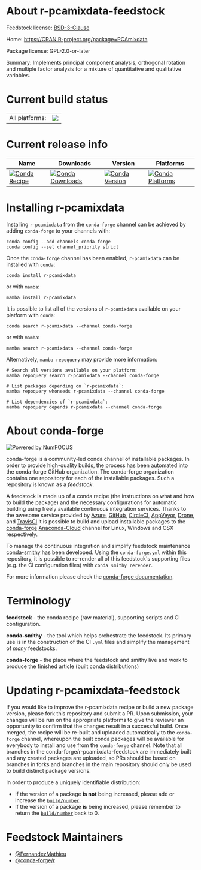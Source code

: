About r-pcamixdata-feedstock
============================

Feedstock license: [BSD-3-Clause](https://github.com/conda-forge/r-pcamixdata-feedstock/blob/main/LICENSE.txt)

Home: https://CRAN.R-project.org/package=PCAmixdata

Package license: GPL-2.0-or-later

Summary: Implements principal component analysis, orthogonal rotation and multiple factor analysis for a mixture of quantitative and qualitative variables.

Current build status
====================


<table><tr><td>All platforms:</td>
    <td>
      <a href="https://dev.azure.com/conda-forge/feedstock-builds/_build/latest?definitionId=11126&branchName=main">
        <img src="https://dev.azure.com/conda-forge/feedstock-builds/_apis/build/status/r-pcamixdata-feedstock?branchName=main">
      </a>
    </td>
  </tr>
</table>

Current release info
====================

| Name | Downloads | Version | Platforms |
| --- | --- | --- | --- |
| [![Conda Recipe](https://img.shields.io/badge/recipe-r--pcamixdata-green.svg)](https://anaconda.org/conda-forge/r-pcamixdata) | [![Conda Downloads](https://img.shields.io/conda/dn/conda-forge/r-pcamixdata.svg)](https://anaconda.org/conda-forge/r-pcamixdata) | [![Conda Version](https://img.shields.io/conda/vn/conda-forge/r-pcamixdata.svg)](https://anaconda.org/conda-forge/r-pcamixdata) | [![Conda Platforms](https://img.shields.io/conda/pn/conda-forge/r-pcamixdata.svg)](https://anaconda.org/conda-forge/r-pcamixdata) |

Installing r-pcamixdata
=======================

Installing `r-pcamixdata` from the `conda-forge` channel can be achieved by adding `conda-forge` to your channels with:

```
conda config --add channels conda-forge
conda config --set channel_priority strict
```

Once the `conda-forge` channel has been enabled, `r-pcamixdata` can be installed with `conda`:

```
conda install r-pcamixdata
```

or with `mamba`:

```
mamba install r-pcamixdata
```

It is possible to list all of the versions of `r-pcamixdata` available on your platform with `conda`:

```
conda search r-pcamixdata --channel conda-forge
```

or with `mamba`:

```
mamba search r-pcamixdata --channel conda-forge
```

Alternatively, `mamba repoquery` may provide more information:

```
# Search all versions available on your platform:
mamba repoquery search r-pcamixdata --channel conda-forge

# List packages depending on `r-pcamixdata`:
mamba repoquery whoneeds r-pcamixdata --channel conda-forge

# List dependencies of `r-pcamixdata`:
mamba repoquery depends r-pcamixdata --channel conda-forge
```


About conda-forge
=================

[![Powered by
NumFOCUS](https://img.shields.io/badge/powered%20by-NumFOCUS-orange.svg?style=flat&colorA=E1523D&colorB=007D8A)](https://numfocus.org)

conda-forge is a community-led conda channel of installable packages.
In order to provide high-quality builds, the process has been automated into the
conda-forge GitHub organization. The conda-forge organization contains one repository
for each of the installable packages. Such a repository is known as a *feedstock*.

A feedstock is made up of a conda recipe (the instructions on what and how to build
the package) and the necessary configurations for automatic building using freely
available continuous integration services. Thanks to the awesome service provided by
[Azure](https://azure.microsoft.com/en-us/services/devops/), [GitHub](https://github.com/),
[CircleCI](https://circleci.com/), [AppVeyor](https://www.appveyor.com/),
[Drone](https://cloud.drone.io/welcome), and [TravisCI](https://travis-ci.com/)
it is possible to build and upload installable packages to the
[conda-forge](https://anaconda.org/conda-forge) [Anaconda-Cloud](https://anaconda.org/)
channel for Linux, Windows and OSX respectively.

To manage the continuous integration and simplify feedstock maintenance
[conda-smithy](https://github.com/conda-forge/conda-smithy) has been developed.
Using the ``conda-forge.yml`` within this repository, it is possible to re-render all of
this feedstock's supporting files (e.g. the CI configuration files) with ``conda smithy rerender``.

For more information please check the [conda-forge documentation](https://conda-forge.org/docs/).

Terminology
===========

**feedstock** - the conda recipe (raw material), supporting scripts and CI configuration.

**conda-smithy** - the tool which helps orchestrate the feedstock.
                   Its primary use is in the construction of the CI ``.yml`` files
                   and simplify the management of *many* feedstocks.

**conda-forge** - the place where the feedstock and smithy live and work to
                  produce the finished article (built conda distributions)


Updating r-pcamixdata-feedstock
===============================

If you would like to improve the r-pcamixdata recipe or build a new
package version, please fork this repository and submit a PR. Upon submission,
your changes will be run on the appropriate platforms to give the reviewer an
opportunity to confirm that the changes result in a successful build. Once
merged, the recipe will be re-built and uploaded automatically to the
`conda-forge` channel, whereupon the built conda packages will be available for
everybody to install and use from the `conda-forge` channel.
Note that all branches in the conda-forge/r-pcamixdata-feedstock are
immediately built and any created packages are uploaded, so PRs should be based
on branches in forks and branches in the main repository should only be used to
build distinct package versions.

In order to produce a uniquely identifiable distribution:
 * If the version of a package **is not** being increased, please add or increase
   the [``build/number``](https://docs.conda.io/projects/conda-build/en/latest/resources/define-metadata.html#build-number-and-string).
 * If the version of a package **is** being increased, please remember to return
   the [``build/number``](https://docs.conda.io/projects/conda-build/en/latest/resources/define-metadata.html#build-number-and-string)
   back to 0.

Feedstock Maintainers
=====================

* [@FernandezMathieu](https://github.com/FernandezMathieu/)
* [@conda-forge/r](https://github.com/conda-forge/r/)

